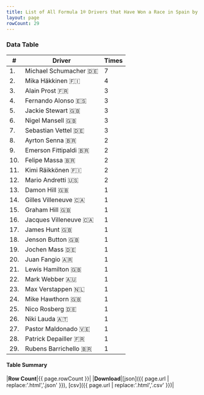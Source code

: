 ```yaml
---
title: List of All Formula 1® Drivers that Have Won a Race in Spain by Number of Times
layout: page
rowCount: 29
---
```


<canvas id="chart" width="400" height="180"></canvas>
<script>
var data = {
    "datasets": [
        {
            "backgroundColor": "#f3a935",
            "borderColor": "#f68639",
            "borderWidth": 1,
            "data": [
                7.0,
                4.0,
                3.0,
                3.0,
                3.0,
                3.0,
                3.0,
                2.0,
                2.0,
                2.0,
                2.0,
                2.0,
                1.0,
                1.0,
                1.0,
                1.0,
                1.0,
                1.0,
                1.0,
                1.0,
                1.0,
                1.0,
                1.0,
                1.0,
                1.0,
                1.0,
                1.0,
                1.0,
                1.0
            ],
            "label": "Times"
        }
    ],
    "labels": [
        "Michael Schumacher",
        "Mika Häkkinen",
        "Alain Prost",
        "Fernando Alonso",
        "Jackie Stewart",
        "Nigel Mansell",
        "Sebastian Vettel",
        "Ayrton Senna",
        "Emerson Fittipaldi",
        "Felipe Massa",
        "Kimi Räikkönen",
        "Mario Andretti",
        "Damon Hill",
        "Gilles Villeneuve",
        "Graham Hill",
        "Jacques Villeneuve",
        "James Hunt",
        "Jenson Button",
        "Jochen Mass",
        "Juan Fangio",
        "Lewis Hamilton",
        "Mark Webber",
        "Max Verstappen",
        "Mike Hawthorn",
        "Nico Rosberg",
        "Niki Lauda",
        "Pastor Maldonado",
        "Patrick Depailler",
        "Rubens Barrichello"
    ]
};
var options = {
  legend: {
    display: false
  },
  scales: {
    xAxes: [{
      ticks: {
        beginAtZero: true,
        maxRotation: 180,
        display: window.innerWidth > 800
      }
    }],
    yAxes: [{
      ticks: {
        beginAtZero: true
      }
    }]
  },
  onResize: function(chart, size) {
    chart.options.scales.xAxes[0].ticks.display = size.width > 800;
  }
};
new Chart("chart", {
    data: data,
    type: 'bar',
    options: options
});
</script>



### Data Table

| # | Driver | Times |
|--|--|--|
| 1. | Michael Schumacher 🇩🇪 | 7 |
| 2. | Mika Häkkinen 🇫🇮 | 4 |
| 3. | Alain Prost 🇫🇷 | 3 |
| 4. | Fernando Alonso 🇪🇸 | 3 |
| 5. | Jackie Stewart 🇬🇧 | 3 |
| 6. | Nigel Mansell 🇬🇧 | 3 |
| 7. | Sebastian Vettel 🇩🇪 | 3 |
| 8. | Ayrton Senna 🇧🇷 | 2 |
| 9. | Emerson Fittipaldi 🇧🇷 | 2 |
| 10. | Felipe Massa 🇧🇷 | 2 |
| 11. | Kimi Räikkönen 🇫🇮 | 2 |
| 12. | Mario Andretti 🇺🇸 | 2 |
| 13. | Damon Hill 🇬🇧 | 1 |
| 14. | Gilles Villeneuve 🇨🇦 | 1 |
| 15. | Graham Hill 🇬🇧 | 1 |
| 16. | Jacques Villeneuve 🇨🇦 | 1 |
| 17. | James Hunt 🇬🇧 | 1 |
| 18. | Jenson Button 🇬🇧 | 1 |
| 19. | Jochen Mass 🇩🇪 | 1 |
| 20. | Juan Fangio 🇦🇷 | 1 |
| 21. | Lewis Hamilton 🇬🇧 | 1 |
| 22. | Mark Webber 🇦🇺 | 1 |
| 23. | Max Verstappen 🇳🇱 | 1 |
| 24. | Mike Hawthorn 🇬🇧 | 1 |
| 25. | Nico Rosberg 🇩🇪 | 1 |
| 26. | Niki Lauda 🇦🇹 | 1 |
| 27. | Pastor Maldonado 🇻🇪 | 1 |
| 28. | Patrick Depailler 🇫🇷 | 1 |
| 29. | Rubens Barrichello 🇧🇷 | 1 |

#### Table Summary

|**Row Count**|{{ page.rowCount }}|
|**Download**|[json]({{ page.url | replace:'.html','.json' }}), [csv]({{ page.url | replace:'.html','.csv' }})|
